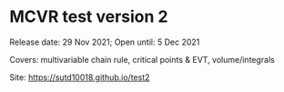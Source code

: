 # MCVR test version 2
Release date: 29 Nov 2021; Open until: 5 Dec 2021

Covers: multivariable chain rule, critical points & EVT, volume/integrals

Site: https://sutd10018.github.io/test2
